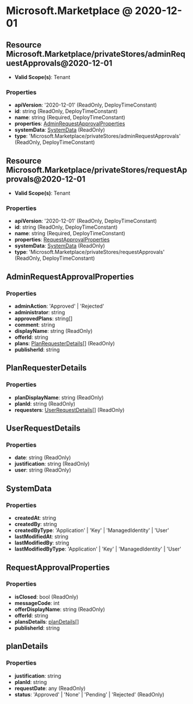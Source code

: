 # Microsoft.Marketplace @ 2020-12-01

## Resource Microsoft.Marketplace/privateStores/adminRequestApprovals@2020-12-01
* **Valid Scope(s)**: Tenant
### Properties
* **apiVersion**: '2020-12-01' (ReadOnly, DeployTimeConstant)
* **id**: string (ReadOnly, DeployTimeConstant)
* **name**: string (Required, DeployTimeConstant)
* **properties**: [AdminRequestApprovalProperties](#adminrequestapprovalproperties)
* **systemData**: [SystemData](#systemdata) (ReadOnly)
* **type**: 'Microsoft.Marketplace/privateStores/adminRequestApprovals' (ReadOnly, DeployTimeConstant)

## Resource Microsoft.Marketplace/privateStores/requestApprovals@2020-12-01
* **Valid Scope(s)**: Tenant
### Properties
* **apiVersion**: '2020-12-01' (ReadOnly, DeployTimeConstant)
* **id**: string (ReadOnly, DeployTimeConstant)
* **name**: string (Required, DeployTimeConstant)
* **properties**: [RequestApprovalProperties](#requestapprovalproperties)
* **systemData**: [SystemData](#systemdata) (ReadOnly)
* **type**: 'Microsoft.Marketplace/privateStores/requestApprovals' (ReadOnly, DeployTimeConstant)

## AdminRequestApprovalProperties
### Properties
* **adminAction**: 'Approved' | 'Rejected'
* **administrator**: string
* **approvedPlans**: string[]
* **comment**: string
* **displayName**: string (ReadOnly)
* **offerId**: string
* **plans**: [PlanRequesterDetails](#planrequesterdetails)[] (ReadOnly)
* **publisherId**: string

## PlanRequesterDetails
### Properties
* **planDisplayName**: string (ReadOnly)
* **planId**: string (ReadOnly)
* **requesters**: [UserRequestDetails](#userrequestdetails)[] (ReadOnly)

## UserRequestDetails
### Properties
* **date**: string (ReadOnly)
* **justification**: string (ReadOnly)
* **user**: string (ReadOnly)

## SystemData
### Properties
* **createdAt**: string
* **createdBy**: string
* **createdByType**: 'Application' | 'Key' | 'ManagedIdentity' | 'User'
* **lastModifiedAt**: string
* **lastModifiedBy**: string
* **lastModifiedByType**: 'Application' | 'Key' | 'ManagedIdentity' | 'User'

## RequestApprovalProperties
### Properties
* **isClosed**: bool (ReadOnly)
* **messageCode**: int
* **offerDisplayName**: string (ReadOnly)
* **offerId**: string
* **plansDetails**: [planDetails](#plandetails)[]
* **publisherId**: string

## planDetails
### Properties
* **justification**: string
* **planId**: string
* **requestDate**: any (ReadOnly)
* **status**: 'Approved' | 'None' | 'Pending' | 'Rejected' (ReadOnly)


